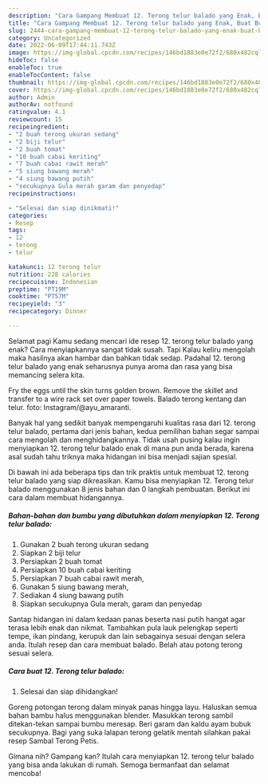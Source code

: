 ```yaml
---
description: "Cara Gampang Membuat 12. Terong telur balado yang Enak, Buat Buka Puasa Bikin Ngiler"
title: "Cara Gampang Membuat 12. Terong telur balado yang Enak, Buat Buka Puasa Bikin Ngiler"
slug: 2444-cara-gampang-membuat-12-terong-telur-balado-yang-enak-buat-buka-puasa-bikin-ngiler
category: Uncategorized
date: 2022-06-09T17:44:11.743Z
image: https://img-global.cpcdn.com/recipes/146bd1883e0e72f2/680x482cq70/12-terong-telur-balado-foto-resep-utama.jpg
hideToc: false
enableToc: true
enableTocContent: false
thumbnail: https://img-global.cpcdn.com/recipes/146bd1883e0e72f2/680x482cq70/12-terong-telur-balado-foto-resep-utama.jpg
cover: https://img-global.cpcdn.com/recipes/146bd1883e0e72f2/680x482cq70/12-terong-telur-balado-foto-resep-utama.jpg
author: Admin
authorAv: notfound
ratingvalue: 4.1
reviewcount: 15
recipeingredient:
- "2 buah terong ukuran sedang"
- "2 biji telur"
- "2 buah tomat"
- "10 buah cabai keriting"
- "7 buah cabai rawit merah"
- "5 siung bawang merah"
- "4 siung bawang putih"
- "secukupnya Gula merah garam dan penyedap"
recipeinstructions:

- "Selesai dan siap dinikmati!"
categories:
- Resep
tags:
- 12
- terong
- telur

katakunci: 12 terong telur 
nutrition: 228 calories
recipecuisine: Indonesian
preptime: "PT19M"
cooktime: "PT57M"
recipeyield: "3"
recipecategory: Dinner

---
```



Selamat pagi Kamu sedang mencari ide resep 12. terong telur balado yang enak? Cara menyiapkannya sangat tidak susah. Tapi Kalau keliru mengolah maka hasilnya akan hambar dan bahkan tidak sedap. Padahal 12. terong telur balado yang enak seharusnya punya aroma dan rasa yang bisa memancing selera kita.


Fry the eggs until the skin turns golden brown. Remove the skillet and transfer to a wire rack set over paper towels. Balado terong kentang dan telur. foto: Instagram/@ayu_amaranti.

Banyak hal yang sedikit banyak mempengaruhi kualitas rasa dari 12. terong telur balado, pertama dari jenis bahan, kedua pemilihan bahan segar sampai cara mengolah dan menghidangkannya. Tidak usah pusing kalau ingin menyiapkan 12. terong telur balado enak di mana pun anda berada, karena asal sudah tahu triknya maka hidangan ini bisa menjadi sajian spesial.


Di bawah ini ada beberapa tips dan trik praktis untuk membuat 12. terong telur balado yang siap dikreasikan. Kamu bisa menyiapkan 12. Terong telur balado menggunakan 8 jenis bahan dan 0 langkah pembuatan. Berikut ini cara dalam membuat hidangannya.

<!--inarticleads1-->

##### Bahan-bahan dan bumbu yang dibutuhkan dalam menyiapkan 12. Terong telur balado:

1. Gunakan 2 buah terong ukuran sedang
1. Siapkan 2 biji telur
1. Persiapkan 2 buah tomat
1. Persiapkan 10 buah cabai keriting
1. Persiapkan 7 buah cabai rawit merah,
1. Gunakan 5 siung bawang merah,
1. Sediakan 4 siung bawang putih
1. Siapkan secukupnya Gula merah, garam dan penyedap


Santap hidangan ini dalam kedaan panas beserta nasi putih hangat agar terasa lebih enak dan nikmat. Tambahkan pula lauk pelengkap seperti tempe, ikan pindang, kerupuk dan lain sebagainya sesuai dengan selera anda. Itulah resep dan cara membuat balado. Belah atau potong terong sesuai selera. 

<!--inarticleads2-->

##### Cara buat 12. Terong telur balado:


1. Selesai dan siap dihidangkan!

Goreng potongan terong dalam minyak panas hingga layu. Haluskan semua bahan bambu halus menggunakan blender. Masukkan terong sambil ditekan-tekan sampai bumbu meresap. Beri garam dan kaldu ayam bubuk secukupnya. Bagi yang suka lalapan terong gelatik mentah silahkan pakai resep Sambal Terong Petis. 

Gimana nih? Gampang kan? Itulah cara menyiapkan 12. terong telur balado yang bisa anda lakukan di rumah. Semoga bermanfaat dan selamat mencoba!
